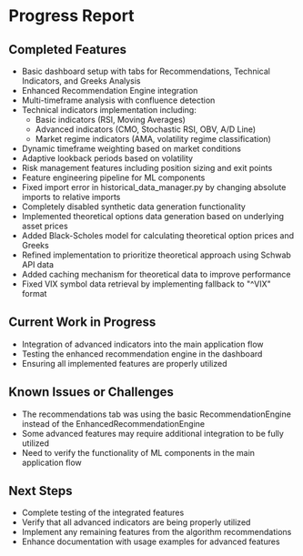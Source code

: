 # Progress Report

## Completed Features
- Basic dashboard setup with tabs for Recommendations, Technical Indicators, and Greeks Analysis
- Enhanced Recommendation Engine integration
- Multi-timeframe analysis with confluence detection
- Technical indicators implementation including:
  - Basic indicators (RSI, Moving Averages)
  - Advanced indicators (CMO, Stochastic RSI, OBV, A/D Line)
  - Market regime indicators (AMA, volatility regime classification)
- Dynamic timeframe weighting based on market conditions
- Adaptive lookback periods based on volatility
- Risk management features including position sizing and exit points
- Feature engineering pipeline for ML components
- Fixed import error in historical_data_manager.py by changing absolute imports to relative imports
- Completely disabled synthetic data generation functionality
- Implemented theoretical options data generation based on underlying asset prices
- Added Black-Scholes model for calculating theoretical option prices and Greeks
- Refined implementation to prioritize theoretical approach using Schwab API data
- Added caching mechanism for theoretical data to improve performance
- Fixed VIX symbol data retrieval by implementing fallback to "^VIX" format

## Current Work in Progress
- Integration of advanced indicators into the main application flow
- Testing the enhanced recommendation engine in the dashboard
- Ensuring all implemented features are properly utilized

## Known Issues or Challenges
- The recommendations tab was using the basic RecommendationEngine instead of the EnhancedRecommendationEngine
- Some advanced features may require additional integration to be fully utilized
- Need to verify the functionality of ML components in the main application flow

## Next Steps
- Complete testing of the integrated features
- Verify that all advanced indicators are being properly utilized
- Implement any remaining features from the algorithm recommendations
- Enhance documentation with usage examples for advanced features
